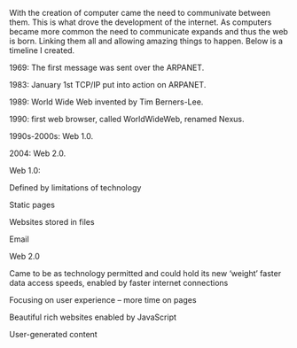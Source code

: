 With the creation of computer came the need to communivate between them. This is what drove the development of the internet. As computers became more common the need to communicate expands and thus the web is born. Linking them all and allowing amazing things to happen. Below is a timeline I created.  

1969: The first message was sent over the ARPANET. 

1983: January 1st TCP/IP put into action on ARPANET. 

1989: World Wide Web invented by Tim Berners-Lee. 

1990: first web browser, called WorldWideWeb, renamed Nexus. 

1990s-2000s: Web 1.0. 

2004: Web 2.0. 

 

Web 1.0:  

Defined by limitations of technology  

Static pages 

Websites stored in files 

Email 

 

Web 2.0  

Came to be as technology permitted and could hold its new ‘weight’ faster data access speeds, enabled by faster internet connections 

Focusing on user experience – more time on pages 

Beautiful rich websites enabled by JavaScript 

User-generated content 







